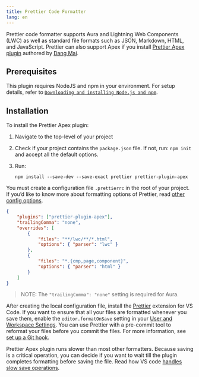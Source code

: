 ```yaml
---
title: Prettier Code Formatter
lang: en
---
```


Prettier code formatter supports Aura and Lightning Web Components (LWC) as well as standard file formats such as JSON, Markdown, HTML, and JavaScript. Prettier can also support Apex if you install [Prettier Apex plugin](https://github.com/dangmai/prettier-plugin-apex) authored by [Dang Mai](https://github.com/dangmai).

## Prerequisites

This plugin requires NodeJS and npm in your environment. For setup details, refer to [`Downloading and installing Node.js and npm`](https://docs.npmjs.com/downloading-and-installing-node-js-and-npm).

## Installation

To install the Prettier Apex plugin:

1. Navigate to the top-level of your project

1. Check if your project contains the `package.json` file. If not, run: `npm init` and accept all the default options.

1. Run:

   `npm install --save-dev --save-exact prettier prettier-plugin-apex`

You must create a configuration file `.prettierrc` in the root of your project. If you’d like to know more about formatting options of Prettier, read [other config options](https://prettier.io/docs/en/options.html).

```json
{
    "plugins": ["prettier-plugin-apex"],
    "trailingComma": "none",
    "overrides": [
        {
            "files": "**/lwc/**/*.html",
            "options": { "parser": "lwc" }
        },
        {
            "files": "*.{cmp,page,component}",
            "options": { "parser": "html" }
        }
    ]
}
```

> NOTE: The `"trailingComma": "none"` setting is required for Aura.

After creating the local configuration file, install the [Prettier](https://marketplace.visualstudio.com/items?itemName=esbenp.prettier-vscode) extension for VS Code. If you want to ensure that all your files are formatted whenever you save them, enable the `editor.formatOnSave` setting in your [User and Workspace Settings](https://code.visualstudio.com/docs/getstarted/settings). You can use Prettier with a pre-commit tool to reformat your files before you commit the files. For more information, see [set up a Git hook](https://prettier.io/docs/en/precommit.html).

Prettier Apex plugin runs slower than most other formatters. Because saving is a critical operation, you can decide if you want to wait till the plugin completes formatting before saving the file. Read how VS code [handles slow save operations](https://code.visualstudio.com/updates/v1_42#_handling-slow-save-operations).
